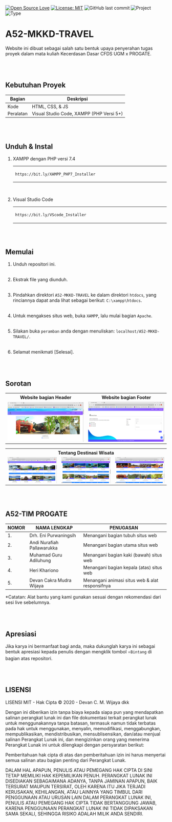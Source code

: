 [![Open Source Love](https://badges.frapsoft.com/os/v1/open-source.svg?style=flat)](https://github.com/ellerbrock/open-source-badges/)
[![License: MIT](https://img.shields.io/badge/License-MIT-blue.svg?logo=github&color=%23F7DF1E)](https://opensource.org/licenses/MIT)
![GitHub last commit](https://img.shields.io/github/last-commit/dcmwijaya/A52-MKKD-TRAVEL?logo=Codeforces&logoColor=white&color=%23F7DF1E)
![Project](https://img.shields.io/badge/Project-Website-light.svg?style=flat&logo=googlechrome&logoColor=white&color=%23F7DF1E)
![Type](https://img.shields.io/badge/Type-Bootcamp-light.svg?style=flat&logo=gitbook&logoColor=white&color=%23F7DF1E)

# A52-MKKD-TRAVEL
Website ini dibuat sebagai salah satu bentuk upaya penyerahan tugas proyek dalam mata kuliah Kecerdasan Dasar CFDS UGM x PROGATE.

<br><br>

## Kebutuhan Proyek
| Bagian | Deskripsi |
| --- | --- |
| Kode | HTML, CSS, & JS |
| Peralatan | Visual Studio Code, XAMPP (PHP Versi 5+) |

<br><br>

## Unduh & Instal
1. XAMPP dengan PHP versi 7.4

   <table><tr><td width="810">

   ```
   https://bit.ly/XAMPP_PHP7_Installer
   ```

   </td></tr></table><br>
   
2. Visual Studio Code

   <table><tr><td width="810">

   ```
   https://bit.ly/VScode_Installer
   ```

   </td></tr></table>

<br><br>

## Memulai
1. Unduh repositori ini.<br><br>

2. Ekstrak file yang diunduh.<br><br>

3. Pindahkan direktori ``` A52-MKKD-TRAVEL ``` ke dalam direktori ``` htdocs ```, yang rinciannya dapat anda lihat sebagai berikut: ``` C:\xampp\htdocs ```.<br><br>

4. Untuk mengakses situs web, buka ``` XAMPP ```, lalu mulai bagian ``` Apache ```.<br><br>

5. Silakan buka ``` peramban ``` anda dengan menuliskan: ``` localhost/A52-MKKD-TRAVEL/ ```.<br><br>

6. Selamat menikmati [Selesai].

<br><br>

## Sorotan
<table>
<tr>
<th width="420">Website bagian Header</th>
<th width="420">Website bagian Footer</th>
</tr>
<tr>
<td><img src="assets/documentation/Header.jpg" alt="header"></td>
<td><img src="assets/documentation/Footer.jpg" alt="footer"></td>
</tr>
</table>
<table>
<tr>
<th colspan="3">Tentang Destinasi Wisata</th>
</tr>
<tr>
<td width="280"><img src="assets/documentation/Destinations-1.jpg" alt="destinations-1"></td>
<td width="280"><img src="assets/documentation/Destinations-2.jpg" alt="destinations-2"></td>
<td width="280"><img src="assets/documentation/Destinations-3.jpg" alt="destinations-3"></td>
</tr>
</table>

<br><br>

## A52-TIM PROGATE
| NOMOR | NAMA LENGKAP | PENUGASAN |
| --- | --- | --- |
| 1. | Drh. Eni Purwaningsih | Menangani bagian tubuh situs web |
| 2. | Andi Nurafiah Pallawarukka | Menangani bagian utama situs web |
| 3. | Muhamad Guru Adiluhung | Menangani bagian kaki (bawah) situs web |
| 4. | Heri Khariono | Menangani bagian kepala (atas) situs web |
| 5. | Devan Cakra Mudra Wijaya | Menangani animasi situs web & alat responsifnya |

*Catatan: Alat bantu yang kami gunakan sesuai dengan rekomendasi dari sesi live sebelumnya.

<br><br>

## Apresiasi
Jika karya ini bermanfaat bagi anda, maka dukunglah karya ini sebagai bentuk apresiasi kepada penulis dengan mengklik tombol ``` ⭐Bintang ``` di bagian atas repositori.

<br><br>

## LISENSI 
LISENSI MIT - Hak Cipta © 2020 - Devan C. M. Wijaya dkk

Dengan ini diberikan izin tanpa biaya kepada siapa pun yang mendapatkan salinan perangkat lunak ini dan file dokumentasi terkait perangkat lunak untuk menggunakannya tanpa batasan, termasuk namun tidak terbatas pada hak untuk menggunakan, menyalin, memodifikasi, menggabungkan, mempublikasikan, mendistribusikan, mensublisensikan, dan/atau menjual salinan Perangkat Lunak ini, dan mengizinkan orang yang menerima Perangkat Lunak ini untuk dilengkapi dengan persyaratan berikut:

Pemberitahuan hak cipta di atas dan pemberitahuan izin ini harus menyertai semua salinan atau bagian penting dari Perangkat Lunak.

DALAM HAL APAPUN, PENULIS ATAU PEMEGANG HAK CIPTA DI SINI TETAP MEMILIKI HAK KEPEMILIKAN PENUH. PERANGKAT LUNAK INI DISEDIAKAN SEBAGAIMANA ADANYA, TANPA JAMINAN APAPUN, BAIK TERSURAT MAUPUN TERSIRAT, OLEH KARENA ITU JIKA TERJADI KERUSAKAN, KEHILANGAN, ATAU LAINNYA YANG TIMBUL DARI PENGGUNAAN ATAU URUSAN LAIN DALAM PERANGKAT LUNAK INI, PENULIS ATAU PEMEGANG HAK CIPTA TIDAK BERTANGGUNG JAWAB, KARENA PENGGUNAAN PERANGKAT LUNAK INI TIDAK DIPAKSAKAN SAMA SEKALI, SEHINGGA RISIKO ADALAH MILIK ANDA SENDIRI.
